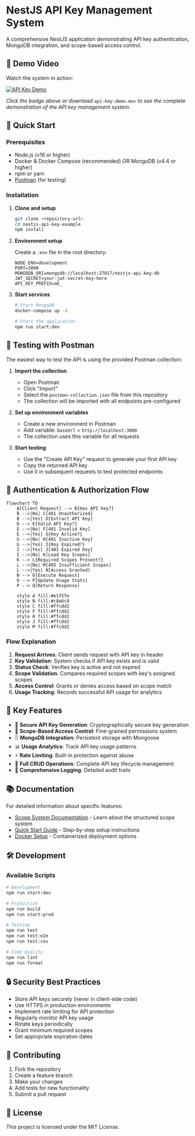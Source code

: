 # NestJS API Key Management System

A comprehensive NestJS application demonstrating API key authentication, MongoDB integration, and scope-based access control.

## 🎥 Demo Video

Watch the system in action:

[![API Key Demo](https://img.shields.io/badge/Watch-Demo%20Video-blue?style=for-the-badge)](api-key-demo.mov)

_Click the badge above or download `api-key-demo.mov` to see the complete demonstration of the API key management system._

## 🚀 Quick Start

### Prerequisites

- Node.js (v16 or higher)
- Docker & Docker Compose (recommended) OR MongoDB (v4.4 or higher)
- npm or yarn
- [Postman](https://www.postman.com/) (for testing)

### Installation

1. **Clone and setup**

   ```bash
   git clone <repository-url>
   cd nestjs-api-key-example
   npm install
   ```

2. **Environment setup**

   Create a `.env` file in the root directory:

   ```env
   NODE_ENV=development
   PORT=3000
   MONGODB_URI=mongodb://localhost:27017/nestjs-api-key-db
   JWT_SECRET=your-jwt-secret-key-here
   API_KEY_PREFIX=ak_
   ```

3. **Start services**

   ```bash
   # Start MongoDB
   docker-compose up -d

   # Start the application
   npm run start:dev
   ```

## 🧪 Testing with Postman

The easiest way to test the API is using the provided Postman collection:

1. **Import the collection**

   - Open Postman
   - Click "Import"
   - Select the `postman-collection.json` file from this repository
   - The collection will be imported with all endpoints pre-configured

2. **Set up environment variables**

   - Create a new environment in Postman
   - Add variable: `baseUrl` = `http://localhost:3000`
   - The collection uses this variable for all requests

3. **Start testing**
   - Use the "Create API Key" request to generate your first API key
   - Copy the returned API key
   - Use it in subsequent requests to test protected endpoints

## 🔐 Authentication & Authorization Flow

```mermaid
flowchart TD
    A[Client Request] --> B{Has API Key?}
    B -->|No| C[401 Unauthorized]
    B -->|Yes| D[Extract API Key]
    D --> E{Valid API Key?}
    E -->|No| F[401 Invalid Key]
    E -->|Yes| G{Key Active?}
    G -->|No| H[401 Inactive Key]
    G -->|Yes| I{Key Expired?}
    I -->|Yes| J[401 Expired Key]
    I -->|No| K[Load Key Scopes]
    K --> L{Required Scopes Present?}
    L -->|No| M[403 Insufficient Scopes]
    L -->|Yes| N[Access Granted]
    N --> O[Execute Request]
    O --> P[Update Usage Stats]
    P --> Q[Return Response]

    style A fill:#e1f5fe
    style N fill:#c8e6c9
    style C fill:#ffcdd2
    style F fill:#ffcdd2
    style H fill:#ffcdd2
    style J fill:#ffcdd2
    style M fill:#ffcdd2
```

### Flow Explanation

1. **Request Arrives**: Client sends request with API key in header
2. **Key Validation**: System checks if API key exists and is valid
3. **Status Check**: Verifies key is active and not expired
4. **Scope Validation**: Compares required scopes with key's assigned scopes
5. **Access Control**: Grants or denies access based on scope match
6. **Usage Tracking**: Records successful API usage for analytics

## 🎯 Key Features

- 🔐 **Secure API Key Generation**: Cryptographically secure key generation
- 🎯 **Scope-Based Access Control**: Fine-grained permissions system
- 🗄️ **MongoDB Integration**: Persistent storage with Mongoose
- 📊 **Usage Analytics**: Track API key usage patterns
- ⚡ **Rate Limiting**: Built-in protection against abuse
- 🔄 **Full CRUD Operations**: Complete API key lifecycle management
- 📝 **Comprehensive Logging**: Detailed audit trails

## 📚 Documentation

For detailed information about specific features:

- [Scope System Documentation](SCOPE_SYSTEM.md) - Learn about the structured scope system
- [Quick Start Guide](QUICK_START.md) - Step-by-step setup instructions
- [Docker Setup](DOCKER.md) - Containerized deployment options

## 🛠️ Development

### Available Scripts

```bash
# Development
npm run start:dev

# Production
npm run build
npm run start:prod

# Testing
npm run test
npm run test:e2e
npm run test:cov

# Code Quality
npm run lint
npm run format
```

## 🔒 Security Best Practices

- Store API keys securely (never in client-side code)
- Use HTTPS in production environments
- Implement rate limiting for API protection
- Regularly monitor API key usage
- Rotate keys periodically
- Grant minimum required scopes
- Set appropriate expiration dates

## 🤝 Contributing

1. Fork the repository
2. Create a feature branch
3. Make your changes
4. Add tests for new functionality
5. Submit a pull request

## 📄 License

This project is licensed under the MIT License.

